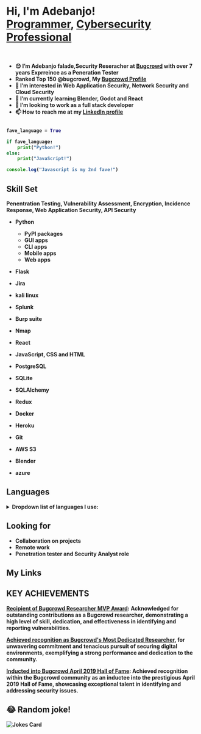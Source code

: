 <h1>Hi, I'm Adebanjo! <br/><a href="https://github.com/adebanjofalade">Programmer</a>, <a href="https://www.linkedin.com/in/adebanjofalade/">Cybersecurity Professional</a></h1>

<br>

- <b>😊 I’m Adebanjo falade,Security Reseracher at [Bugcrowd](https://bugcrowd.com) with over 7 years Exprreince as a Peneration Tester<b/>
-  Ranked Top 150 @bugcrowd, My [Bugcrowd Profile](https://bugcrowd.com/Nishtha123) 
- 👀 I’m interested in Web Application Security, Network Security and Cloud Security
- 🌱 I’m currently learning Blender, Godot and React
- 💞️ I’m looking to work as a full stack developer
- 📫 How to reach me at my [LinkedIn profile](https://www.linkedin.com/in/adebanjofalade/)

```python

fave_language = True

if fave_language:
    print("Python!")
else:
    print("JavaScript!")
```

```javascript
console.log("Javascript is my 2nd fave!")
```
 
## Skill Set 
Penentration Testing,
Vulnerability Assessment,
Encryption,
Incidence Response,
Web Application Security,
API Security
- Python

    - PyPI packages
    - GUI apps
    - CLI apps
    - Mobile apps
    - Web apps
- Flask
- Jira
- kali linux
- Splunk
- Burp suite
- Nmap
- React
- JavaScript, CSS and HTML
- PostgreSQL
- SQLite
- SQLAlchemy
- Redux
- Docker
- Heroku
- Git
- AWS S3
- Blender
- azure

## Languages

<details><summary>Dropdown list of languages I use: </summary>
    
    - Python
    - CSS
    - JavaScript
    - HTML
    - SQL
        - PostgreSQL
        - SQLAlchemy
        - SQLite
        - MySQL
    
</details>

## Looking for
- Collaboration on projects
- Remote work 
- Penetration tester and Security Analyst role

## My Links


## KEY ACHIEVEMENTS
[Recipient of Bugcrowd Researcher MVP Award](https://www.bugcrowd.com/blog/congratulations-to-our-mvp-researchers-in-q2-2019/): Acknowledged for outstanding contributions as a Bugcrowd researcher, demonstrating a high level of skill, dedication, and effectiveness in identifying and reporting vulnerabilities.

[Achieved recognition as Bugcrowd's Most Dedicated Researcher](https://www.bugcrowd.com/blog/congratulations-to-our-most-dedicated-researchers-in-q2-2019/), for unwavering commitment and tenacious pursuit of securing digital environments, exemplifying a strong performance and dedication to the community.

[Inducted into Bugcrowd April 2019 Hall of Fame](https://www.bugcrowd.com/blog/april-2019-hall-of-fame/): Achieved recognition within the Bugcrowd community as an inductee into the prestigious April 2019 Hall of Fame, showcasing exceptional talent in identifying and addressing security issues.



## 😂 Random joke!
![Jokes Card](https://readme-jokes.vercel.app/api)
